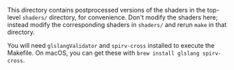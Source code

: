 This directory contains postprocessed versions of the shaders in the top-level
`shaders/` directory, for convenience. Don't modify the shaders here; instead
modify the corresponding shaders in `shaders/` and rerun `make` in that
directory.

You will need `glslangValidator` and `spirv-cross` installed to execute the
Makefile. On macOS, you can get these with `brew install glslang spirv-cross`.

